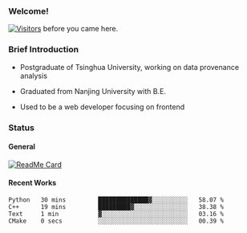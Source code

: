 ### Welcome!

[![Visitors](https://visitor-badge.laobi.icu/badge?page_id=HermitSun.HermitSun)]() before you came here.

### Brief Introduction

- Postgraduate of Tsinghua University, working on data provenance analysis

- Graduated from Nanjing University with B.E.

- Used to be a web developer focusing on frontend

### Status

#### General

[![ReadMe Card](https://github-readme-stats.hermitsun.vercel.app/api?username=HermitSun&count_private=true&show_icons=true)]()

#### Recent Works

<!--START_SECTION:waka-->

```text
Python   30 mins         ██████████████▓░░░░░░░░░░   58.07 %
C++      19 mins         █████████▓░░░░░░░░░░░░░░░   38.38 %
Text     1 min           ▓░░░░░░░░░░░░░░░░░░░░░░░░   03.16 %
CMake    0 secs          ░░░░░░░░░░░░░░░░░░░░░░░░░   00.39 %
```

<!--END_SECTION:waka-->
